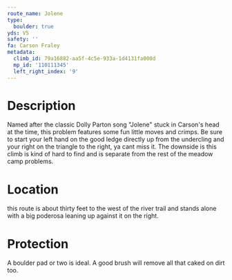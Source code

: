 ```yaml
---
route_name: Jolene
type:
  boulder: true
yds: V5
safety: ''
fa: Carson Fraley
metadata:
  climb_id: 79a16882-aa5f-4c5e-933a-1d4131fa000d
  mp_id: '110111345'
  left_right_index: '9'
---
```

# Description
Named after the classic Dolly Parton song "Jolene" stuck in Carson's head at the time, this problem features some fun little moves and crimps. Be sure to start your left hand on the good ledge directly up from the undercling and your right on the triangle to the right, ya cant miss it. The downside is this climb is kind of hard to find and is separate from the rest of the meadow camp problems.

# Location
this route is about thirty feet to the west of the river trail and stands alone with a big poderosa leaning up against it on the right.

# Protection
A boulder pad or two is ideal. A good brush will remove all that caked on dirt too.
